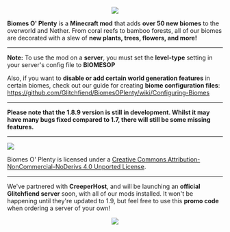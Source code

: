 <p align="center"><img src="http://i.imgur.com/wdIIbNr.png"></p>

**Biomes O' Plenty** is a **Minecraft mod** that adds **over 50 new biomes** to the overworld and Nether. From coral reefs to bamboo forests, all of our biomes are decorated with a slew of **new plants, trees, flowers, and more!**

-----------------

**Note:** To use the mod on a **server**, you must set the **level-type** setting in your server's config file to **BIOMESOP**

Also, if you want to **disable or add certain world generation features** in certain biomes, check out our guide for creating **biome configuration files**: https://github.com/Glitchfiend/BiomesOPlenty/wiki/Configuring-Biomes

-----------------

**Please note that the 1.8.9 version is still in development.  Whilst it may have many bugs fixed compared to 1.7, there will still be some missing features.**
 
 -----------------

 [<img src="http://i.creativecommons.org/l/by-nc-nd/3.0/88x31.png">](http://creativecommons.org/licenses/by-nc-nd/4.0/deed.en_US)

Biomes O' Plenty is licensed under a [Creative Commons Attribution-NonCommercial-NoDerivs 4.0 Unported License](http://creativecommons.org/licenses/by-nc-nd/4.0/deed.en_US).

-----------------

We've partnered with **CreeperHost**, and will be launching an **official Glitchfiend server** soon, with all of our mods installed.  It won't be happening until they're updated to 1.9, but feel free to use this **promo code** when ordering a server of your own!

<p align="center"><img src="http://i.imgur.com/rjmyjrV.png"></p>
